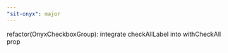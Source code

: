 ```yaml
---
"sit-onyx": major
---
```


refactor(OnyxCheckboxGroup): integrate checkAllLabel into withCheckAll prop
